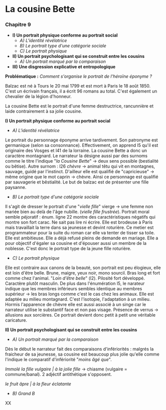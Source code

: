 # La cousine Bette
### Chapitre 9

* **I) Un portrait physique conforme au portrait social**
    * *A) L'identité révélatrice*
    * *B) Le portrait type d'une catégorie sociale*
    * *C) Le portrait physique*
* **II) Un portrait psychologisant qui se construit entre les cousins**
    * *A) Un portrait marqué par la comparaison*
* **III) Une disgression explicative et entropologique**

**Problématique :** *Comment s'organise le portrait de l'héroïne éponyme ?*

Balzac est né à Tours le 20 mai 1799 et est mort à Paris le 18 août 1850. C'est un écrivain français, il a écrit 96 romans au total. C'est également un chevalier de la légion d'honneur.

La cousine Bette est le portrait d'une femme destructrice, rancunnière et laide contrairement à sa jolie cousine.

**I) Un portrait physique conforme au portrait social**
* *A) L'identité révélatrice*

Le portrait du personnage éponyme arrive tardivement. Son patronyme est germanique (selon sa consonnance). Effectivement, on apprend l5 qu'il est originaire des Vosges et l41 de la lorraine.
La cousine Bette a donc un caractère montagnard. Le narrateur la désigne aussi par des surnoms comme le titre l'indique "*la Cousine Bette*" -> deux sens possible (bestialité ou bêtise).
Autre surnom : l26 *chèvre* -> animal têtu qui vit en montagnes, sauvage, guidé par l'instinct. D'ailleur elle est qualifié de "capricieuse" -> même origine que le mot caprin -> chèvre.
Ainsi ce personnage est qualifié par sauvagerie et bêstialité. Le but de balzac est de présenter une fille paysanne.

* *B) Le portrait type d'une catégorie sociale*

Il s'agit de dresser le portrait d'une "*vielle fille*" vierge -> une femme non mariée bien au delà de l'âge nubille. (*vielle fille frustrée*). Portrait moral semble péjoratif : énum. ligne 22 montre des caractéristiques négatifs qui montre son fort carac. Ne sait pas lire ni écrire. Elle est brodeuse à Paris mais travaillait la terre dans sa jeunesse et devint roturière. Ce metier est programmateur pour la suite du roman car elle va tenter de tisser sa toile. Elle est ambitieuse. Elle a déjà refusé pleins de demande en mariage. Elle a pour objectif d'égaler sa cousine et d'épouser aussi un membre de la noblesse. C'est donc le portrait type de la jeune fille roturière.

* *C) Le portrait physique*

Elle est contraire aux canons de la beauté, son portrait est peu élogieux, elle est loin d'être belle. Brune, maigre, yeux noir, mono sourcil. Bras long et fort comme chez l'animal. "*Loin d'être belle*" (l2). Pilosité fort développé. Caractère plutôt masculin. De plus dans l'énumération l5, le narateur indique que les membres inférieurs sembles identique au membres supérieur -> les bras longs comme c'est le cas chez les animaux. Elle est adaptée au milieu montagnard. C'est l'isotopie, l'adaptation à un milieu. Hormis l'apparence de chèvre elle est aussi associé à un singe car le narrateur utilise le substantif face et non pas visage. Présence de verrus -> allusions aux sorcières. Ce portrait devient donc petit à petit une véritable caricature.

**II) Un portrait psychologisant qui se construit entre les cousins**
* *A) Un portrait marqué par la comparaison*

Dès le début le narrateur fait des comparaisons d'infériorités : malgrés la fraicheur de sa jeunesse, sa cousine est beaucoup plus jolie qu'elle comme l'indique le comparatif d'infériorité "*moins âgé que*".

*Immolé la fille vulgaire | à la jolie fille* -> chiasme (vulgaire = commune/banal). 2 adjéctif antithétique s'opposent.

*le fruit âpre | à la fleur éclatante*


* *B) Grand B*

XX
